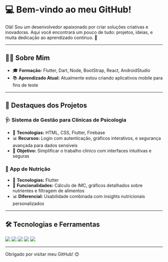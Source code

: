 # 💻 Bem-vindo ao meu GitHub!

Olá! Sou um desenvolvedor apaixonado por criar soluções criativas e inovadoras. Aqui você encontrará um pouco de tudo: projetos, ideias, e muita dedicação ao aprendizado contínuo. 🚀

---

## 🧑‍💻 Sobre Mim

- 🎓 **Formação:** Flutter, Dart, Node, BootStrap, React, AndroidStudio
- 📚 **Aprendizado Atual:** Atualmente estou criando aplicativos mobile para fins de teste

---

## 🌟 Destaques dos Projetos

### 🩺 **Sistema de Gestão para Clínicas de Psicologia**
- 💼 **Tecnologias:** HTML, CSS, Flutter, Firebase
- 📊 **Recursos:** Login com autenticação, gráficos interativos, e segurança avançada para dados sensíveis
- 🎯 **Objetivo:** Simplificar o trabalho clínico com interfaces intuitivas e seguras

### 🥦 **App de Nutrição**
- 📱 **Tecnologias:** Flutter
- 🥗 **Funcionalidades:** Cálculo de IMC, gráficos detalhados sobre nutrientes e filtragem de alimentos
- 📊 **Diferencial:** Usabilidade combinada com insights nutricionais personalizados
  
---

## 🛠️ Tecnologias e Ferramentas

![](https://img.shields.io/badge/Flutter-%2302569B.svg?style=for-the-badge&logo=Flutter&logoColor=white) ![](https://img.shields.io/badge/Python-%2314354C.svg?style=for-the-badge&logo=Python&logoColor=white) ![](https://img.shields.io/badge/HTML5-%23E34F26.svg?style=for-the-badge&logo=HTML5&logoColor=white) ![](https://img.shields.io/badge/CSS3-%231572B6.svg?style=for-the-badge&logo=CSS3&logoColor=white) ![](https://img.shields.io/badge/Firebase-%23FFCA28.svg?style=for-the-badge&logo=Firebase&logoColor=white)

---

Obrigado por visitar meu GitHub! 😊
